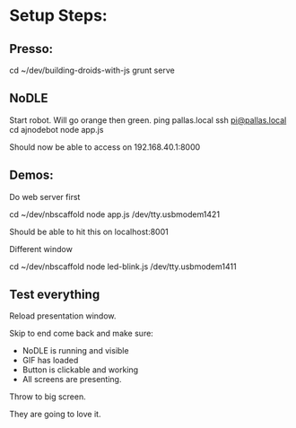 # Setup Steps:

## Presso:

cd ~/dev/building-droids-with-js
grunt serve

## NoDLE

Start robot.
Will go orange then green.
ping pallas.local
ssh pi@pallas.local
cd ajnodebot
node app.js

Should now be able to access on 192.168.40.1:8000


## Demos:

Do web server first

cd ~/dev/nbscaffold
node app.js /dev/tty.usbmodem1421

Should be able to hit this on localhost:8001

Different window

cd ~/dev/nbscaffold
node led-blink.js /dev/tty.usbmodem1411

## Test everything

Reload presentation window.

Skip to end come back and make sure:

* NoDLE is running and visible
* GIF has loaded
* Button is clickable and working
* All screens are presenting.

Throw to big screen.

They are going to love it.


